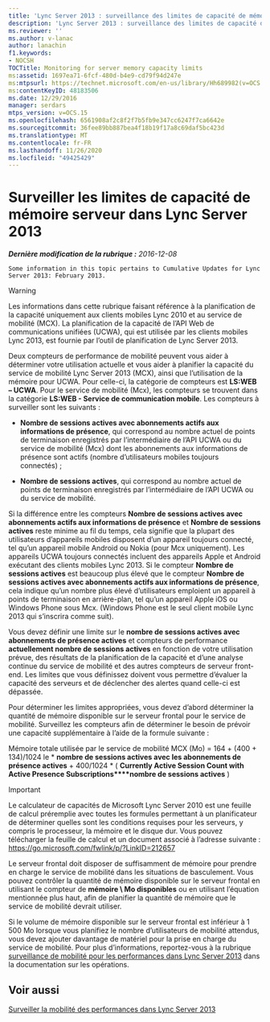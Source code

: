 ```yaml
---
title: 'Lync Server 2013 : surveillance des limites de capacité de mémoire du serveur'
description: 'Lync Server 2013 : surveillance des limites de capacité de mémoire du serveur.'
ms.reviewer: ''
ms.author: v-lanac
author: lanachin
f1.keywords:
- NOCSH
TOCTitle: Monitoring for server memory capacity limits
ms:assetid: 1697ea71-6fcf-480d-b4e9-cd79f94d247e
ms:mtpsurl: https://technet.microsoft.com/en-us/library/Hh689982(v=OCS.15)
ms:contentKeyID: 48183506
ms.date: 12/29/2016
manager: serdars
mtps_version: v=OCS.15
ms.openlocfilehash: 6561908af2c8f2f7b5fb9e347cc6247f7ca6642e
ms.sourcegitcommit: 36fee89bb887bea4f18b19f17a8c69daf5bc423d
ms.translationtype: MT
ms.contentlocale: fr-FR
ms.lasthandoff: 11/26/2020
ms.locfileid: "49425429"
---
```

# <a name="monitoring-for-server-memory-capacity-limits-in-lync-server-2013"></a>Surveiller les limites de capacité de mémoire serveur dans Lync Server 2013

<div data-xmlns="http://www.w3.org/1999/xhtml">

<div class="topic" data-xmlns="http://www.w3.org/1999/xhtml" data-msxsl="urn:schemas-microsoft-com:xslt" data-cs="https://msdn.microsoft.com/">

<div data-asp="https://msdn2.microsoft.com/asp">



</div>

<div id="mainSection">

<div id="mainBody">

<span> </span>

_**Dernière modification de la rubrique :** 2016-12-08_

    Some information in this topic pertains to Cumulative Updates for Lync Server 2013: February 2013.

<div>


> [!WARNING]  
> Les informations dans cette rubrique faisant référence à la planification de la capacité uniquement aux clients mobiles Lync 2010 et au service de mobilité (MCX). La planification de la capacité de l’API Web de communications unifiées (UCWA), qui est utilisée par les clients mobiles Lync 2013, est fournie par l’outil de planification de Lync Server 2013.



</div>

Deux compteurs de performance de mobilité peuvent vous aider à déterminer votre utilisation actuelle et vous aider à planifier la capacité du service de mobilité Lync Server 2013 (MCX), ainsi que l’utilisation de la mémoire pour UCWA. Pour celle-ci, la catégorie de compteurs est **LS:WEB – UCWA**. Pour le service de mobilité (Mcx), les compteurs se trouvent dans la catégorie **LS:WEB - Service de communication mobile**. Les compteurs à surveiller sont les suivants :

  - **Nombre de sessions actives avec abonnements actifs aux informations de présence**, qui correspond au nombre actuel de points de terminaison enregistrés par l’intermédiaire de l’API UCWA ou du service de mobilité (Mcx) dont les abonnements aux informations de présence sont actifs (nombre d’utilisateurs mobiles toujours connectés) ;

  - **Nombre de sessions actives**, qui correspond au nombre actuel de points de terminaison enregistrés par l’intermédiaire de l’API UCWA ou du service de mobilité.

Si la différence entre les compteurs **Nombre de sessions actives avec abonnements actifs aux informations de présence** et **Nombre de sessions actives** reste minime au fil du temps, cela signifie que la plupart des utilisateurs d’appareils mobiles disposent d’un appareil toujours connecté, tel qu’un appareil mobile Android ou Nokia (pour Mcx uniquement). Les appareils UCWA toujours connectés incluent des appareils Apple et Android exécutant des clients mobiles Lync 2013. Si le compteur **Nombre de sessions actives** est beaucoup plus élevé que le compteur **Nombre de sessions actives avec abonnements actifs aux informations de présence**, cela indique qu’un nombre plus élevé d’utilisateurs emploient un appareil à points de terminaison en arrière-plan, tel qu’un appareil Apple iOS ou Windows Phone sous Mcx. (Windows Phone est le seul client mobile Lync 2013 qui s’inscrira comme suit).

Vous devez définir une limite sur le **nombre de sessions actives avec abonnements de présence actives** et compteurs de performance **actuellement nombre de sessions actives** en fonction de votre utilisation prévue, des résultats de la planification de la capacité et d’une analyse continue du service de mobilité et des autres compteurs de serveur front-end. Les limites que vous définissez doivent vous permettre d’évaluer la capacité des serveurs et de déclencher des alertes quand celle-ci est dépassée.

Pour déterminer les limites appropriées, vous devez d’abord déterminer la quantité de mémoire disponible sur le serveur frontal pour le service de mobilité. Surveillez les compteurs afin de déterminer le besoin de prévoir une capacité supplémentaire à l’aide de la formule suivante :

Mémoire totale utilisée par le service de mobilité MCX (Mo) = 164 + (400 + 134)/1024 le \* **nombre de sessions actives avec les abonnements de présence actives** + 400/1024 \* ( **Currently Active Session Count with Active Presence Subscriptions****nombre de sessions actives** )

<div>


> [!IMPORTANT]  
> Le calculateur de capacités de Microsoft Lync Server 2010 est une feuille de calcul préremplie avec toutes les formules permettant à un planificateur de déterminer quelles sont les conditions requises pour les serveurs, y compris le processeur, la mémoire et le disque dur. Vous pouvez télécharger la feuille de calcul et un document associé à l’adresse suivante : <A href="https://go.microsoft.com/fwlink/p/?linkid=212657">https://go.microsoft.com/fwlink/p/?LinkID=212657</A>



</div>

Le serveur frontal doit disposer de suffisamment de mémoire pour prendre en charge le service de mobilité dans les situations de basculement. Vous pouvez contrôler la quantité de mémoire disponible sur le serveur frontal en utilisant le compteur de **mémoire \\ Mo disponibles** ou en utilisant l’équation mentionnée plus haut, afin de planifier la quantité de mémoire que le service de mobilité devrait utiliser.

Si le volume de mémoire disponible sur le serveur frontal est inférieur à 1 500 Mo lorsque vous planifiez le nombre d’utilisateurs de mobilité attendus, vous devez ajouter davantage de matériel pour la prise en charge du service de mobilité. Pour plus d’informations, reportez-vous à la rubrique [surveillance de mobilité pour les performances dans Lync Server 2013](lync-server-2013-monitoring-mobility-for-performance.md) dans la documentation sur les opérations.

<div>

## <a name="see-also"></a>Voir aussi


[Surveiller la mobilité des performances dans Lync Server 2013](lync-server-2013-monitoring-mobility-for-performance.md)  
  

</div>

</div>

<span> </span>

</div>

</div>

</div>


